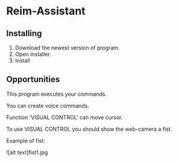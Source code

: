 # Reim-Assistant

## Installing

1. Download the newest version of program.
2. Open installer.
3. Install

## Opportunities

<p>This program executes your commands.</p>
<p>You can create voice commands.</p>
<p>Function 'VISUAL CONTROL' can move cursor.</p>
<p>To use VISUAL CONTROL you should show the web-camera a fist.</p>
<p>Example of fist:</p>
![alt text]fist1.jpg
